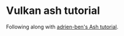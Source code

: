 # Vulkan ash tutorial

Following along with [adrien-ben's Ash tutorial](https://github.com/adrien-ben/vulkan-tutorial-rs).